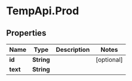 # TempApi.Prod

## Properties

Name | Type | Description | Notes
------------ | ------------- | ------------- | -------------
**id** | **String** |  | [optional] 
**text** | **String** |  | 


